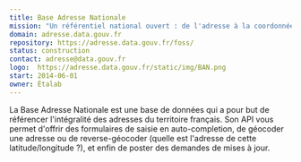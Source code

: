 ```yaml
---
title: Base Adresse Nationale
mission: "Un référentiel national ouvert : de l'adresse à la coordonnée géographique."
domain: adresse.data.gouv.fr
repository: https://adresse.data.gouv.fr/foss/
status: construction
contact: adresse@data.gouv.fr
logo:  https://adresse.data.gouv.fr/static/img/BAN.png
start: 2014-06-01
owner: Étalab
---
```


La Base Adresse Nationale est une base de données qui a pour but de référencer l'intégralité des adresses du territoire français. Son API vous permet d'offrir des formulaires de saisie en auto-completion, de géocoder une adresse ou de reverse-géocoder (quelle est l'adresse de cette latitude/longitude ?), et enfin de poster des demandes de mises à jour.
